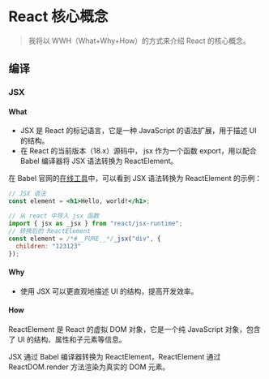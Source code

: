 # React 核心概念

> 我将以 WWH（What+Why+How）的方式来介绍 React 的核心概念。

## 编译

### JSX

#### What

- JSX 是 React 的标记语言，它是一种 JavaScript 的语法扩展，用于描述 UI 的结构。
- 在 React 的当前版本（18.x）源码中， jsx 作为一个函数 export，用以配合 Babel 编译器将 JSX 语法转换为 ReactElement。

在 Babel 官网的[在线工具](https://www.babeljs.cn/repl)中，可以看到 JSX 语法转换为 ReactElement 的示例：

```jsx
// JSX 语法
const element = <h1>Hello, world!</h1>;
```

```js
// 从 react 中导入 jsx 函数
import { jsx as _jsx } from "react/jsx-runtime";
// 转换后的 ReactElement
const element = /*#__PURE__*/_jsx("div", {
  children: "123123"
});
```

#### Why

- 使用 JSX 可以更直观地描述 UI 的结构，提高开发效率。

#### How

ReactElement 是 React 的虚拟 DOM 对象，它是一个纯 JavaScript 对象，包含了 UI 的结构、属性和子元素等信息。

JSX 通过 Babel 编译器转换为 ReactElement，ReactElement 通过 ReactDOM.render 方法渲染为真实的 DOM 元素。
